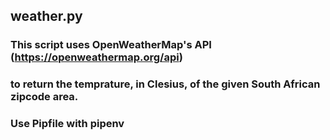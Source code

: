## weather.py

### This script uses OpenWeatherMap's API (https://openweathermap.org/api) 
### to return the temprature, in Clesius, of the given South African zipcode area. 



### Use Pipfile with pipenv

